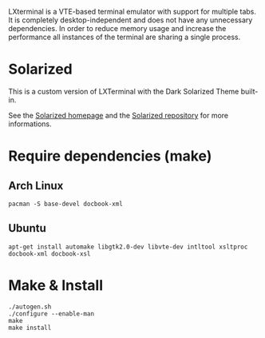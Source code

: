LXterminal is a VTE-based terminal emulator with support for multiple tabs.
It is completely desktop-independent and does not have any unnecessary
dependencies. In order to reduce memory usage and increase the performance
all instances of the terminal are sharing a single process.


# Solarized

This is a custom version of LXTerminal with the Dark Solarized Theme built-in.

See the [Solarized homepage](http://ethanschoonover.com/solarized) and the [Solarized repository](https://github.com/altercation/solarized) for more informations.


# Require dependencies (make)

## Arch Linux

    pacman -S base-devel docbook-xml

## Ubuntu

    apt-get install automake libgtk2.0-dev libvte-dev intltool xsltproc docbook-xml docbook-xsl

# Make & Install

    ./autogen.sh
    ./configure --enable-man
    make
    make install
